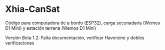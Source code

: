 # Xhia-CanSat
Código para computadora de a bordo (ESP32), carga secunadaria (Wemos D1 Mini) y estación terrena (Wemos D1 Mini)

Versión Beta 1.2: Falta documentación, verificar Haversine y dobles verificaciones
